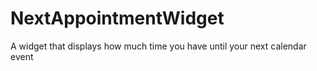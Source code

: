 NextAppointmentWidget
=====================

A widget that displays how much time you have until your next calendar event 
